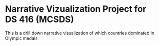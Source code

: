 # Narrative Vizualization Project for DS 416 (MCSDS)

This is a drill down narrative visualization of which countries dominated in Olympic medals 
